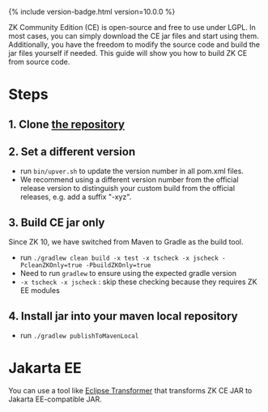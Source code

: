 {% include version-badge.html version=10.0.0 %}

ZK Community Edition (CE) is open-source and free to use under LGPL. In most cases, you can simply download the CE jar files and start using them. Additionally, you have the freedom to modify the source code and build the jar files yourself if needed. This guide will show you how to build ZK CE from source code. 
# Steps
## 1. Clone [the repository](https://github.com/zkoss/zk)
## 2. Set a different version
* run `bin/upver.sh` to update the version number in all pom.xml files.
* We recommend using a different version number from the official release version to distinguish your custom build from the official releases, e.g. add a suffix "-xyz".

## 3. Build CE jar only
Since ZK 10, we have switched from Maven to Gradle as the build tool.

* run `./gradlew clean build -x test -x tscheck -x jscheck -PcleanZKOnly=true -PbuildZKOnly=true`
* Need to run `gradlew` to ensure using the expected gradle version
* `-x tscheck -x jscheck` : skip these checking because they requires ZK EE modules

## 4. Install jar into your maven local repository
* run `./gradlew publishToMavenLocal`


# Jakarta EE
You can use a tool like [Eclipse Transformer](https://github.com/eclipse/transformer) that transforms ZK CE JAR to Jakarta EE-compatible JAR.
``` 
